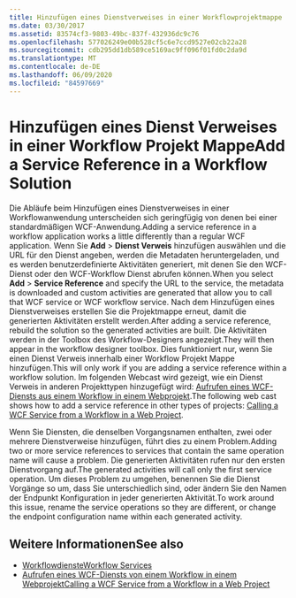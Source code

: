 ```yaml
---
title: Hinzufügen eines Dienstverweises in einer Workflowprojektmappe
ms.date: 03/30/2017
ms.assetid: 83574cf3-9803-49bc-837f-432936dc9c76
ms.openlocfilehash: 577026249e00b528cf5c6e7ccd9527e02cb22a28
ms.sourcegitcommit: cdb295dd1db589ce5169ac9ff096f01fd0c2da9d
ms.translationtype: MT
ms.contentlocale: de-DE
ms.lasthandoff: 06/09/2020
ms.locfileid: "84597669"
---
```

# <a name="add-a-service-reference-in-a-workflow-solution"></a><span data-ttu-id="9e984-102">Hinzufügen eines Dienst Verweises in einer Workflow Projekt Mappe</span><span class="sxs-lookup"><span data-stu-id="9e984-102">Add a Service Reference in a Workflow Solution</span></span>

<span data-ttu-id="9e984-103">Die Abläufe beim Hinzufügen eines Dienstverweises in einer Workflowanwendung unterscheiden sich geringfügig von denen bei einer standardmäßigen WCF-Anwendung.</span><span class="sxs-lookup"><span data-stu-id="9e984-103">Adding a service reference in a workflow application works a little differently than a regular WCF application.</span></span> <span data-ttu-id="9e984-104">Wenn Sie **Add**  >  **Dienst Verweis** hinzufügen auswählen und die URL für den Dienst angeben, werden die Metadaten heruntergeladen, und es werden benutzerdefinierte Aktivitäten generiert, mit denen Sie den WCF-Dienst oder den WCF-Workflow Dienst abrufen können.</span><span class="sxs-lookup"><span data-stu-id="9e984-104">When you select **Add** > **Service Reference** and specify the URL to the service, the metadata is downloaded and custom activities are generated that allow you to call that WCF service or WCF workflow service.</span></span> <span data-ttu-id="9e984-105">Nach dem Hinzufügen eines Dienstverweises erstellen Sie die Projektmappe erneut, damit die generierten Aktivitäten erstellt werden.</span><span class="sxs-lookup"><span data-stu-id="9e984-105">After adding a service reference, rebuild the solution so the generated activities are built.</span></span> <span data-ttu-id="9e984-106">Die Aktivitäten werden in der Toolbox des Workflow-Designers angezeigt.</span><span class="sxs-lookup"><span data-stu-id="9e984-106">They will then appear in the workflow designer toolbox.</span></span> <span data-ttu-id="9e984-107">Dies funktioniert nur, wenn Sie einen Dienst Verweis innerhalb einer Workflow Projekt Mappe hinzufügen.</span><span class="sxs-lookup"><span data-stu-id="9e984-107">This will only work if you are adding a service reference within a workflow solution.</span></span> <span data-ttu-id="9e984-108">Im folgenden Webcast wird gezeigt, wie ein Dienst Verweis in anderen Projekttypen hinzugefügt wird: [Aufrufen eines WCF-Diensts aus einem Workflow in einem Webprojekt](https://docs.microsoft.com/archive/blogs/endpoint/how-to-consume-a-wcf-service-from-a-wf4-workflow).</span><span class="sxs-lookup"><span data-stu-id="9e984-108">The following web cast shows how to add a service reference in other types of projects: [Calling a WCF Service from a Workflow in a Web Project](https://docs.microsoft.com/archive/blogs/endpoint/how-to-consume-a-wcf-service-from-a-wf4-workflow).</span></span>

<span data-ttu-id="9e984-109">Wenn Sie Diensten, die denselben Vorgangsnamen enthalten, zwei oder mehrere Dienstverweise hinzufügen, führt dies zu einem Problem.</span><span class="sxs-lookup"><span data-stu-id="9e984-109">Adding two or more service references to services that contain the same operation name will cause a problem.</span></span> <span data-ttu-id="9e984-110">Die generierten Aktivitäten rufen nur den ersten Dienstvorgang auf.</span><span class="sxs-lookup"><span data-stu-id="9e984-110">The generated activities will call only the first service operation.</span></span> <span data-ttu-id="9e984-111">Um dieses Problem zu umgehen, benennen Sie die Dienst Vorgänge so um, dass Sie unterschiedlich sind, oder ändern Sie den Namen der Endpunkt Konfiguration in jeder generierten Aktivität.</span><span class="sxs-lookup"><span data-stu-id="9e984-111">To work around this issue, rename the service operations so they are different, or change the endpoint configuration name within each generated activity.</span></span>

## <a name="see-also"></a><span data-ttu-id="9e984-112">Weitere Informationen</span><span class="sxs-lookup"><span data-stu-id="9e984-112">See also</span></span>

- [<span data-ttu-id="9e984-113">Workflowdienste</span><span class="sxs-lookup"><span data-stu-id="9e984-113">Workflow Services</span></span>](workflow-services.md)
- [<span data-ttu-id="9e984-114">Aufrufen eines WCF-Diensts von einem Workflow in einem Webprojekt</span><span class="sxs-lookup"><span data-stu-id="9e984-114">Calling a WCF Service from a Workflow in a Web Project</span></span>](https://docs.microsoft.com/archive/blogs/endpoint/how-to-consume-a-wcf-service-from-a-wf4-workflow)
